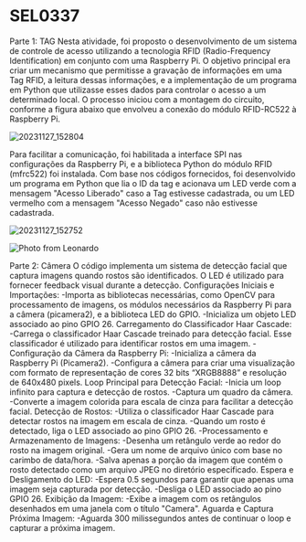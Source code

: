 # SEL0337

Parte 1: TAG
Nesta atividade, foi proposto o desenvolvimento de um sistema de controle de acesso utilizando a tecnologia RFID (Radio-Frequency Identification) em conjunto com uma Raspberry Pi. O objetivo principal era criar um mecanismo que permitisse a gravação de informações em uma Tag RFID, a leitura dessas informações, e a implementação de um programa em Python que utilizasse esses dados para controlar o acesso a um determinado local. O processo iniciou com a montagem do circuito, conforme a figura abaixo que envolveu a conexão do módulo RFID-RC522 à Raspberry Pi. 

![20231127_152804](https://github.com/LeoCPSyahoo/SEL0337/assets/116130972/319dfda8-c71d-4dda-be9b-c8734c1bc289)

Para facilitar a comunicação, foi habilitada a interface SPI nas configurações da Raspberry Pi, e a biblioteca Python do módulo RFID (mfrc522) foi instalada. Com base nos códigos fornecidos, foi desenvolvido um programa em Python que lia o ID da tag e acionava um LED verde com a mensagem "Acesso Liberado" caso a Tag estivesse cadastrada, ou um LED vermelho com a mensagem "Acesso Negado" caso não estivesse cadastrada.

![20231127_152752](https://github.com/LeoCPSyahoo/SEL0337/assets/116130972/1f3f52dc-3195-4389-b9d6-ec174e2e30e4)

![Photo from Leonardo](https://github.com/LeoCPSyahoo/SEL0337/assets/116130972/159a9391-ea9e-4676-a3aa-4f3956e0fa19)

Parte 2: Câmera
O código implementa um sistema de detecção facial que captura imagens quando rostos são identificados. O LED é utilizado para fornecer feedback visual durante a detecção.
Configurações Iniciais e Importações:
-Importa as bibliotecas necessárias, como OpenCV para processamento de imagens, os módulos necessários da Raspberry Pi para a câmera (picamera2), e a biblioteca LED do GPIO.
-Inicializa um objeto LED associado ao pino GPIO 26.
Carregamento do Classificador Haar Cascade:
-Carrega o classificador Haar Cascade treinado para detecção facial. Esse classificador é utilizado para identificar rostos em uma imagem.
-Configuração da Câmera da Raspberry Pi:
-Inicializa a câmera da Raspberry Pi (Picamera2).
-Configura a câmera para criar uma visualização com formato de representação de cores 32 bits “XRGB8888” e resolução de 640x480 pixels.
Loop Principal para Detecção Facial:
-Inicia um loop infinito para captura e detecção de rostos.
-Captura um quadro da câmera.
-Converte a imagem colorida para escala de cinza para facilitar a detecção facial.
Detecção de Rostos:
-Utiliza o classificador Haar Cascade para detectar rostos na imagem em escala de cinza.
-Quando um rosto é detectado, liga o LED associado ao pino GPIO 26.
-Processamento e Armazenamento de Imagens:
-Desenha um retângulo verde ao redor do rosto na imagem original.
-Gera um nome de arquivo único com base no carimbo de data/hora.
-Salva apenas a porção da imagem que contém o rosto detectado como um arquivo JPEG no diretório especificado.
Espera e Desligamento do LED:
-Espera 0.5 segundos para garantir que apenas uma imagem seja capturada por detecção.
-Desliga o LED associado ao pino GPIO 26.
Exibição da Imagem:
-Exibe a imagem com os retângulos desenhados em uma janela com o título "Camera".
Aguarda e Captura Próxima Imagem:
-Aguarda 300 milissegundos antes de continuar o loop e capturar a próxima imagem.


